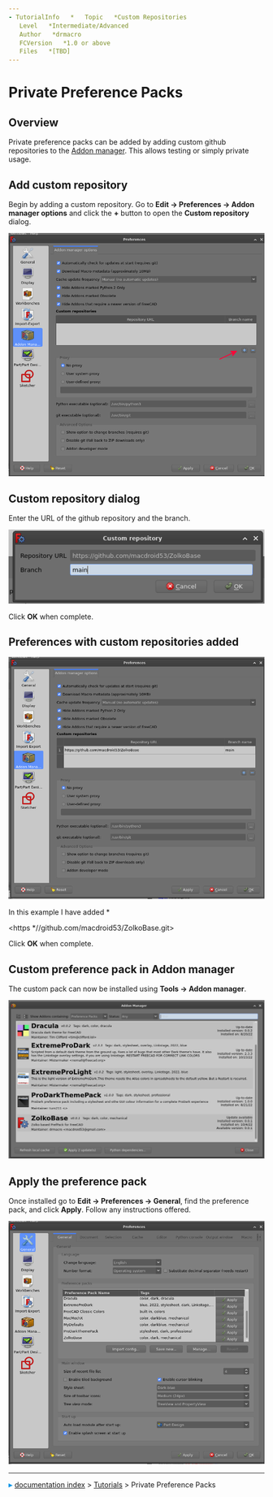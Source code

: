 ```yaml
---
- TutorialInfo   *   Topic   *Custom Repositories
   Level   *Intermediate/Advanced
   Author   *drmacro
   FCVersion   *1.0 or above
   Files   *[TBD]
---
```


# Private Preference Packs

 



## Overview

Private preference packs can be added by adding custom github repositories to the [Addon manager](Std_AddonMgr.md). This allows testing or simply private usage.

## Add custom repository 

Begin by adding a custom repository. Go to **Edit → Preferences → Addon manager options** and click the **+** button to open the **Custom repository** dialog.

 <img alt="" src=images/Preferences_AM_addrepo.png  style="width   *400px;"> 

## Custom repository dialog 

Enter the URL of the github repository and the branch.

 ![](images/Preferences_AM_customrepo.png ) 

Click **OK** when complete.

## Preferences with custom repositories added 

 <img alt="" src=images/Preferences_AM_after.png  style="width   *400px;"> 

In this example I have added   *

<https   *//github.com/macdroid53/ZolkoBase.git>

Click **OK** when complete.

## Custom preference pack in Addon manager 

The custom pack can now be installed using **Tools → Addon manager**.

 <img alt="" src=images/PreferencePack_in_AM.png  style="width   *400px;"> 

## Apply the preference pack 

Once installed go to **Edit → Preferences → General**, find the preference pack, and click **Apply**. Follow any instructions offered.

 <img alt="" src=images/PeferencesPP_apply.png  style="width   *400px;">



---
![](images/Right_arrow.png) [documentation index](../README.md) > [Tutorials](Category_Tutorials.md) > Private Preference Packs
